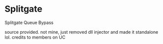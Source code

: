 # Splitgate
Splitgate Queue Bypass

source provided. not mine, just removed dll injector and made it standalone lol. credits to members on UC
